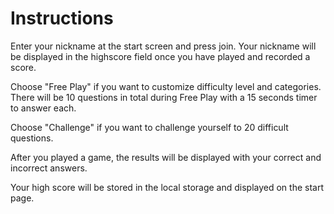 ﻿# Instructions

Enter your nickname at the start screen and press join.
Your nickname will be displayed in the highscore field once you have played and recorded a score.


Choose "Free Play" if you want to customize difficulty level and categories.
There will be 10 questions in total during Free Play with a 15 seconds timer to answer each.


Choose "Challenge" if you want to challenge yourself to 20 difficult questions.

After you played a game, the results will be displayed with your correct and incorrect answers.

Your high score will be stored in the local storage and displayed on the start page.
